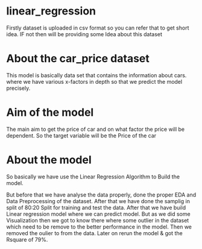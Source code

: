 # linear_regression
Firstly dataset is uploaded in csv format so you can refer that to get short idea.
IF not then will be providing some Idea about this dataset

# About the car_price dataset
This model is basically data set that contains the information about cars. 
where we have various x-factors in depth so that we predict the model precisely.

# Aim of the model
The main aim to get the price of car and on what factor the price will be dependent.
So the target variable will be the Price of the car

# About the model
So basically we have use the Linear Regression Algorithm to Build the model.

But before that we have analyse the data properly, done the proper EDA and Data Preprocessing of the dataset.
After that we have done the samplig in split of 80:20 Split for training and test the data.
After that we have build Linear regression model where we can predict model. But as we did some
Visualization then we got to know there where some outlier in the dataset which need to be remove
to the better performance in the model. Then we removed the oulier to from the data.
Later on rerun the model & got the Rsquare of 79%.

